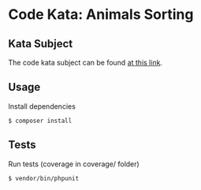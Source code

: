 # Code Kata: Animals Sorting

## Kata Subject

The code kata subject can be found [at this link](https://www.codewars.com/kata/sort-my-animals).

## Usage

Install dependencies
```
$ composer install
```

## Tests

Run tests (coverage in coverage/ folder)
```
$ vendor/bin/phpunit
```